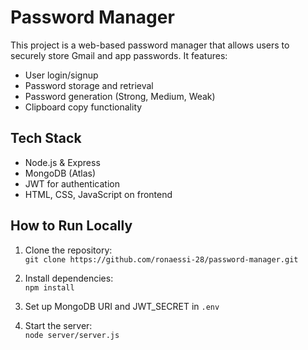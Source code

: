# Password Manager 
 
This project is a web-based password manager that allows users to securely store Gmail and app passwords. It features: 
   
- User login/signup    
- Password storage and retrieval 
- Password generation (Strong, Medium, Weak)     
- Clipboard copy functionality       
  
## Tech Stack  
- Node.js & Express    
- MongoDB (Atlas)
- JWT for authentication
- HTML, CSS, JavaScript on frontend
 
## How to Run Locally
1. Clone the repository:  
   `git clone https://github.com/ronaessi-28/password-manager.git`

2. Install dependencies:  
   `npm install`

3. Set up MongoDB URI and JWT_SECRET in `.env`

4. Start the server:  
   `node server/server.js`
